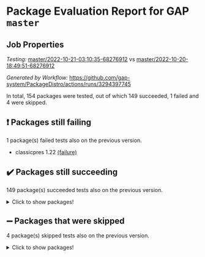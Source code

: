 # Package Evaluation Report for GAP `master`

## Job Properties

*Testing:* [master/2022-10-21-03:10:35-68276912](https://github.com/gap-system/PackageDistro/blob/data/reports/master/2022-10-21-03:10:35-68276912) vs [master/2022-10-20-18:49:51-68276912](https://github.com/gap-system/PackageDistro/blob/data/reports/master/2022-10-20-18:49:51-68276912)

*Generated by Workflow:* https://github.com/gap-system/PackageDistro/actions/runs/3294397745

In total, 154 packages were tested, out of which 149 succeeded, 1 failed and 4 were skipped.

## :exclamation: Packages still failing

1 package(s) failed tests also on the previous version.
- classicpres 1.22 [(failure)](https://github.com/gap-system/PackageDistro/actions/runs/3294397745/jobs/5431982919)

## :heavy_check_mark: Packages still succeeding

149 package(s) succeeded tests also on the previous version.
<details><summary>Click to show packages!</summary>

- 4ti2interface 2022.09-01 [(success)](https://github.com/gap-system/PackageDistro/actions/runs/3294397745/jobs/5431982110)
- ace 5.6.1 [(success)](https://github.com/gap-system/PackageDistro/actions/runs/3294397745/jobs/5431982185)
- aclib 1.3.2 [(success)](https://github.com/gap-system/PackageDistro/actions/runs/3294397745/jobs/5431982247)
- agt 0.2 [(success)](https://github.com/gap-system/PackageDistro/actions/runs/3294397745/jobs/5431982294)
- alnuth 3.2.1 [(success)](https://github.com/gap-system/PackageDistro/actions/runs/3294397745/jobs/5431982345)
- anupq 3.2.6 [(success)](https://github.com/gap-system/PackageDistro/actions/runs/3294397745/jobs/5431982402)
- atlasrep 2.1.6 [(success)](https://github.com/gap-system/PackageDistro/actions/runs/3294397745/jobs/5431982454)
- autodoc 2022.10.20 [(success)](https://github.com/gap-system/PackageDistro/actions/runs/3294397745/jobs/5431982499)
- automata 1.15 [(success)](https://github.com/gap-system/PackageDistro/actions/runs/3294397745/jobs/5431982550)
- automgrp 1.3.2 [(success)](https://github.com/gap-system/PackageDistro/actions/runs/3294397745/jobs/5431982591)
- autpgrp 1.11 [(success)](https://github.com/gap-system/PackageDistro/actions/runs/3294397745/jobs/5431982645)
- cap 2022.10-06 [(success)](https://github.com/gap-system/PackageDistro/actions/runs/3294397745/jobs/5431982686)
- caratinterface 2.3.4 [(success)](https://github.com/gap-system/PackageDistro/actions/runs/3294397745/jobs/5431982736)
- cddinterface 2022.08.11 [(success)](https://github.com/gap-system/PackageDistro/actions/runs/3294397745/jobs/5431982787)
- circle 1.6.5 [(success)](https://github.com/gap-system/PackageDistro/actions/runs/3294397745/jobs/5431982860)
- cohomolo 1.6.10 [(success)](https://github.com/gap-system/PackageDistro/actions/runs/3294397745/jobs/5431982974)
- congruence 1.2.4 [(success)](https://github.com/gap-system/PackageDistro/actions/runs/3294397745/jobs/5431983016)
- corelg 1.56 [(success)](https://github.com/gap-system/PackageDistro/actions/runs/3294397745/jobs/5431983070)
- crime 1.6 [(success)](https://github.com/gap-system/PackageDistro/actions/runs/3294397745/jobs/5431983121)
- crisp 1.4.5 [(success)](https://github.com/gap-system/PackageDistro/actions/runs/3294397745/jobs/5431983174)
- crypting 0.10.3 [(success)](https://github.com/gap-system/PackageDistro/actions/runs/3294397745/jobs/5431983308)
- cryst 4.1.25 [(success)](https://github.com/gap-system/PackageDistro/actions/runs/3294397745/jobs/5431983382)
- crystcat 1.1.10 [(success)](https://github.com/gap-system/PackageDistro/actions/runs/3294397745/jobs/5431983475)
- ctbllib 1.3.4 [(success)](https://github.com/gap-system/PackageDistro/actions/runs/3294397745/jobs/5431983554)
- cubefree 1.19 [(success)](https://github.com/gap-system/PackageDistro/actions/runs/3294397745/jobs/5431983616)
- curlinterface 2.3.1 [(success)](https://github.com/gap-system/PackageDistro/actions/runs/3294397745/jobs/5431983700)
- cvec 2.7.6 [(success)](https://github.com/gap-system/PackageDistro/actions/runs/3294397745/jobs/5431983777)
- datastructures 0.2.7 [(success)](https://github.com/gap-system/PackageDistro/actions/runs/3294397745/jobs/5431983827)
- deepthought 1.0.6 [(success)](https://github.com/gap-system/PackageDistro/actions/runs/3294397745/jobs/5431983885)
- design 1.7 [(success)](https://github.com/gap-system/PackageDistro/actions/runs/3294397745/jobs/5431983972)
- difsets 2.3.1 [(success)](https://github.com/gap-system/PackageDistro/actions/runs/3294397745/jobs/5431984026)
- digraphs 1.6.0 [(success)](https://github.com/gap-system/PackageDistro/actions/runs/3294397745/jobs/5431984080)
- edim 1.3.6 [(success)](https://github.com/gap-system/PackageDistro/actions/runs/3294397745/jobs/5431984150)
- example 4.3.2 [(success)](https://github.com/gap-system/PackageDistro/actions/runs/3294397745/jobs/5431984215)
- examplesforhomalg 2022.10-01 [(success)](https://github.com/gap-system/PackageDistro/actions/runs/3294397745/jobs/5431984272)
- factint 1.6.3 [(success)](https://github.com/gap-system/PackageDistro/actions/runs/3294397745/jobs/5431984324)
- ferret 1.0.9 [(success)](https://github.com/gap-system/PackageDistro/actions/runs/3294397745/jobs/5431984386)
- fga 1.4.0 [(success)](https://github.com/gap-system/PackageDistro/actions/runs/3294397745/jobs/5431984448)
- fining 1.5.1 [(success)](https://github.com/gap-system/PackageDistro/actions/runs/3294397745/jobs/5431984491)
- float 1.0.3 [(success)](https://github.com/gap-system/PackageDistro/actions/runs/3294397745/jobs/5431984545)
- format 1.4.3 [(success)](https://github.com/gap-system/PackageDistro/actions/runs/3294397745/jobs/5431984631)
- forms 1.2.9 [(success)](https://github.com/gap-system/PackageDistro/actions/runs/3294397745/jobs/5431984697)
- fplsa 1.2.5 [(success)](https://github.com/gap-system/PackageDistro/actions/runs/3294397745/jobs/5431984779)
- fr 2.4.10 [(success)](https://github.com/gap-system/PackageDistro/actions/runs/3294397745/jobs/5431984848)
- francy 1.2.5 [(success)](https://github.com/gap-system/PackageDistro/actions/runs/3294397745/jobs/5431984894)
- fwtree 1.3 [(success)](https://github.com/gap-system/PackageDistro/actions/runs/3294397745/jobs/5431984942)
- gapdoc 1.6.6 [(success)](https://github.com/gap-system/PackageDistro/actions/runs/3294397745/jobs/5431984989)
- gauss 2022.10-01 [(success)](https://github.com/gap-system/PackageDistro/actions/runs/3294397745/jobs/5431985057)
- gaussforhomalg 2022.08-03 [(success)](https://github.com/gap-system/PackageDistro/actions/runs/3294397745/jobs/5431985110)
- gbnp 1.0.5 [(success)](https://github.com/gap-system/PackageDistro/actions/runs/3294397745/jobs/5431985157)
- generalizedmorphismsforcap 2022.09-01 [(success)](https://github.com/gap-system/PackageDistro/actions/runs/3294397745/jobs/5431985208)
- genss 1.6.8 [(success)](https://github.com/gap-system/PackageDistro/actions/runs/3294397745/jobs/5431985261)
- gradedmodules 2022.09-02 [(success)](https://github.com/gap-system/PackageDistro/actions/runs/3294397745/jobs/5431985309)
- gradedringforhomalg 2022.10-01 [(success)](https://github.com/gap-system/PackageDistro/actions/runs/3294397745/jobs/5431985368)
- grape 4.8.5 [(success)](https://github.com/gap-system/PackageDistro/actions/runs/3294397745/jobs/5431985435)
- groupoids 1.71 [(success)](https://github.com/gap-system/PackageDistro/actions/runs/3294397745/jobs/5431985488)
- grpconst 2.6.2 [(success)](https://github.com/gap-system/PackageDistro/actions/runs/3294397745/jobs/5431985524)
- guarana 0.96.3 [(success)](https://github.com/gap-system/PackageDistro/actions/runs/3294397745/jobs/5431985566)
- guava 3.17 [(success)](https://github.com/gap-system/PackageDistro/actions/runs/3294397745/jobs/5431985623)
- hap 1.47 [(success)](https://github.com/gap-system/PackageDistro/actions/runs/3294397745/jobs/5431985675)
- hapcryst 0.1.15 [(success)](https://github.com/gap-system/PackageDistro/actions/runs/3294397745/jobs/5431985734)
- hecke 1.5.3 [(success)](https://github.com/gap-system/PackageDistro/actions/runs/3294397745/jobs/5431985781)
- help 3.5 [(success)](https://github.com/gap-system/PackageDistro/actions/runs/3294397745/jobs/5431985853)
- homalg 2022.08-04 [(success)](https://github.com/gap-system/PackageDistro/actions/runs/3294397745/jobs/5431985920)
- homalgtocas 2022.10-01 [(success)](https://github.com/gap-system/PackageDistro/actions/runs/3294397745/jobs/5431985983)
- idrel 2.44 [(success)](https://github.com/gap-system/PackageDistro/actions/runs/3294397745/jobs/5431986051)
- images 1.3.1 [(success)](https://github.com/gap-system/PackageDistro/actions/runs/3294397745/jobs/5431986152)
- intpic 0.3.0 [(success)](https://github.com/gap-system/PackageDistro/actions/runs/3294397745/jobs/5431986221)
- io 4.8.0 [(success)](https://github.com/gap-system/PackageDistro/actions/runs/3294397745/jobs/5431986286)
- io_forhomalg 2022.09-01 [(success)](https://github.com/gap-system/PackageDistro/actions/runs/3294397745/jobs/5431986371)
- irredsol 1.4.3 [(success)](https://github.com/gap-system/PackageDistro/actions/runs/3294397745/jobs/5431986435)
- json 2.1.1 [(success)](https://github.com/gap-system/PackageDistro/actions/runs/3294397745/jobs/5431986502)
- jupyterkernel 1.4.1 [(success)](https://github.com/gap-system/PackageDistro/actions/runs/3294397745/jobs/5431986562)
- jupyterviz 1.5.6 [(success)](https://github.com/gap-system/PackageDistro/actions/runs/3294397745/jobs/5431986604)
- kan 1.34 [(success)](https://github.com/gap-system/PackageDistro/actions/runs/3294397745/jobs/5431986674)
- kbmag 1.5.10 [(success)](https://github.com/gap-system/PackageDistro/actions/runs/3294397745/jobs/5431986744)
- laguna 3.9.5 [(success)](https://github.com/gap-system/PackageDistro/actions/runs/3294397745/jobs/5431986806)
- liealgdb 2.2.1 [(success)](https://github.com/gap-system/PackageDistro/actions/runs/3294397745/jobs/5431986862)
- liepring 2.7 [(success)](https://github.com/gap-system/PackageDistro/actions/runs/3294397745/jobs/5431986954)
- liering 2.4.2 [(success)](https://github.com/gap-system/PackageDistro/actions/runs/3294397745/jobs/5431987032)
- linearalgebraforcap 2022.10-03 [(success)](https://github.com/gap-system/PackageDistro/actions/runs/3294397745/jobs/5431987092)
- localizeringforhomalg 2022.09-01 [(success)](https://github.com/gap-system/PackageDistro/actions/runs/3294397745/jobs/5431987154)
- loops 3.4.2 [(success)](https://github.com/gap-system/PackageDistro/actions/runs/3294397745/jobs/5431987211)
- lpres 1.0.3 [(success)](https://github.com/gap-system/PackageDistro/actions/runs/3294397745/jobs/5431987272)
- majoranaalgebras 1.5 [(success)](https://github.com/gap-system/PackageDistro/actions/runs/3294397745/jobs/5431987331)
- mapclass 1.4.6 [(success)](https://github.com/gap-system/PackageDistro/actions/runs/3294397745/jobs/5431987388)
- matgrp 0.70 [(success)](https://github.com/gap-system/PackageDistro/actions/runs/3294397745/jobs/5431987478)
- matricesforhomalg 2022.10-05 [(success)](https://github.com/gap-system/PackageDistro/actions/runs/3294397745/jobs/5431987623)
- modisom 2.5.3 [(success)](https://github.com/gap-system/PackageDistro/actions/runs/3294397745/jobs/5431987691)
- modulepresentationsforcap 2022.10-04 [(success)](https://github.com/gap-system/PackageDistro/actions/runs/3294397745/jobs/5431987793)
- modules 2022.09-01 [(success)](https://github.com/gap-system/PackageDistro/actions/runs/3294397745/jobs/5431987888)
- monoidalcategories 2022.10-01 [(success)](https://github.com/gap-system/PackageDistro/actions/runs/3294397745/jobs/5431987944)
- nconvex 2022.09-01 [(success)](https://github.com/gap-system/PackageDistro/actions/runs/3294397745/jobs/5431988010)
- nilmat 1.4.2 [(success)](https://github.com/gap-system/PackageDistro/actions/runs/3294397745/jobs/5431988087)
- nock 1.5 [(success)](https://github.com/gap-system/PackageDistro/actions/runs/3294397745/jobs/5431988158)
- normalizinterface 1.3.4 [(success)](https://github.com/gap-system/PackageDistro/actions/runs/3294397745/jobs/5431988226)
- nq 2.5.8 [(success)](https://github.com/gap-system/PackageDistro/actions/runs/3294397745/jobs/5431988281)
- numericalsgps 1.3.1 [(success)](https://github.com/gap-system/PackageDistro/actions/runs/3294397745/jobs/5431988330)
- openmath 11.5.1 [(success)](https://github.com/gap-system/PackageDistro/actions/runs/3294397745/jobs/5431988375)
- orb 4.9.0 [(success)](https://github.com/gap-system/PackageDistro/actions/runs/3294397745/jobs/5431988430)
- packagemanager 1.3.2 [(success)](https://github.com/gap-system/PackageDistro/actions/runs/3294397745/jobs/5431988479)
- patternclass 2.4.3 [(success)](https://github.com/gap-system/PackageDistro/actions/runs/3294397745/jobs/5431988556)
- permut 2.0.4 [(success)](https://github.com/gap-system/PackageDistro/actions/runs/3294397745/jobs/5431988645)
- polenta 1.3.10 [(success)](https://github.com/gap-system/PackageDistro/actions/runs/3294397745/jobs/5431988704)
- polymaking 0.8.6 [(success)](https://github.com/gap-system/PackageDistro/actions/runs/3294397745/jobs/5431988772)
- primgrp 3.4.2 [(success)](https://github.com/gap-system/PackageDistro/actions/runs/3294397745/jobs/5431988847)
- profiling 2.5.1 [(success)](https://github.com/gap-system/PackageDistro/actions/runs/3294397745/jobs/5431988982)
- qpa 1.34 [(success)](https://github.com/gap-system/PackageDistro/actions/runs/3294397745/jobs/5431989091)
- quagroup 1.8.3 [(success)](https://github.com/gap-system/PackageDistro/actions/runs/3294397745/jobs/5431989216)
- radiroot 2.9 [(success)](https://github.com/gap-system/PackageDistro/actions/runs/3294397745/jobs/5431989293)
- rcwa 4.7.0 [(success)](https://github.com/gap-system/PackageDistro/actions/runs/3294397745/jobs/5431989368)
- rds 1.8 [(success)](https://github.com/gap-system/PackageDistro/actions/runs/3294397745/jobs/5431989452)
- recog 1.4.2 [(success)](https://github.com/gap-system/PackageDistro/actions/runs/3294397745/jobs/5431989510)
- repndecomp 1.2.1 [(success)](https://github.com/gap-system/PackageDistro/actions/runs/3294397745/jobs/5431989566)
- repsn 3.1.0 [(success)](https://github.com/gap-system/PackageDistro/actions/runs/3294397745/jobs/5431989644)
- resclasses 4.7.3 [(success)](https://github.com/gap-system/PackageDistro/actions/runs/3294397745/jobs/5431989747)
- ringsforhomalg 2022.10-02 [(success)](https://github.com/gap-system/PackageDistro/actions/runs/3294397745/jobs/5431989825)
- sco 2022.09-01 [(success)](https://github.com/gap-system/PackageDistro/actions/runs/3294397745/jobs/5431989898)
- scscp 2.3.1 [(success)](https://github.com/gap-system/PackageDistro/actions/runs/3294397745/jobs/5431989967)
- semigroups 5.0.2 [(success)](https://github.com/gap-system/PackageDistro/actions/runs/3294397745/jobs/5431990025)
- sglppow 2.2 [(success)](https://github.com/gap-system/PackageDistro/actions/runs/3294397745/jobs/5431990074)
- sgpviz 0.999.5 [(success)](https://github.com/gap-system/PackageDistro/actions/runs/3294397745/jobs/5431990158)
- simpcomp 2.1.14 [(success)](https://github.com/gap-system/PackageDistro/actions/runs/3294397745/jobs/5431990208)
- singular 2022.09.23 [(success)](https://github.com/gap-system/PackageDistro/actions/runs/3294397745/jobs/5431990249)
- sla 1.5.3 [(success)](https://github.com/gap-system/PackageDistro/actions/runs/3294397745/jobs/5431990296)
- smallgrp 1.5 [(success)](https://github.com/gap-system/PackageDistro/actions/runs/3294397745/jobs/5431990352)
- smallsemi 0.6.13 [(success)](https://github.com/gap-system/PackageDistro/actions/runs/3294397745/jobs/5431990419)
- sonata 2.9.5 [(success)](https://github.com/gap-system/PackageDistro/actions/runs/3294397745/jobs/5431990493)
- sophus 1.27 [(success)](https://github.com/gap-system/PackageDistro/actions/runs/3294397745/jobs/5431990541)
- spinsym 1.5.2 [(success)](https://github.com/gap-system/PackageDistro/actions/runs/3294397745/jobs/5431990652)
- standardff 0.9.4 [(success)](https://github.com/gap-system/PackageDistro/actions/runs/3294397745/jobs/5431990803)
- symbcompcc 1.3.2 [(success)](https://github.com/gap-system/PackageDistro/actions/runs/3294397745/jobs/5431990896)
- thelma 1.3 [(success)](https://github.com/gap-system/PackageDistro/actions/runs/3294397745/jobs/5431990963)
- tomlib 1.2.9 [(success)](https://github.com/gap-system/PackageDistro/actions/runs/3294397745/jobs/5431991049)
- toolsforhomalg 2022.09-08 [(success)](https://github.com/gap-system/PackageDistro/actions/runs/3294397745/jobs/5431991099)
- toric 1.9.5 [(success)](https://github.com/gap-system/PackageDistro/actions/runs/3294397745/jobs/5431991157)
- toricvarieties 2022.07.13 [(success)](https://github.com/gap-system/PackageDistro/actions/runs/3294397745/jobs/5431991216)
- transgrp 3.6.3 [(success)](https://github.com/gap-system/PackageDistro/actions/runs/3294397745/jobs/5431991278)
- ugaly 4.0.3 [(success)](https://github.com/gap-system/PackageDistro/actions/runs/3294397745/jobs/5431991331)
- unipot 1.5 [(success)](https://github.com/gap-system/PackageDistro/actions/runs/3294397745/jobs/5431991391)
- unitlib 4.1.0 [(success)](https://github.com/gap-system/PackageDistro/actions/runs/3294397745/jobs/5431991457)
- utils 0.77 [(success)](https://github.com/gap-system/PackageDistro/actions/runs/3294397745/jobs/5431991514)
- uuid 0.7 [(success)](https://github.com/gap-system/PackageDistro/actions/runs/3294397745/jobs/5431991577)
- walrus 0.9991 [(success)](https://github.com/gap-system/PackageDistro/actions/runs/3294397745/jobs/5431991625)
- wedderga 4.10.2 [(success)](https://github.com/gap-system/PackageDistro/actions/runs/3294397745/jobs/5431991686)
- xmod 2.88 [(success)](https://github.com/gap-system/PackageDistro/actions/runs/3294397745/jobs/5431991747)
- xmodalg 1.22 [(success)](https://github.com/gap-system/PackageDistro/actions/runs/3294397745/jobs/5431991798)
- yangbaxter 0.10.1 [(success)](https://github.com/gap-system/PackageDistro/actions/runs/3294397745/jobs/5431991852)
- zeromqinterface 0.14 [(success)](https://github.com/gap-system/PackageDistro/actions/runs/3294397745/jobs/5431991903)
</details>

## :heavy_minus_sign: Packages that were skipped

4 package(s) skipped tests also on the previous version.
<details><summary>Click to show packages!</summary>

- browse 1.8.18 [(skipped)](https://github.com/gap-system/PackageDistro/actions/runs/3294397745/jobs/5431869403)
- itc 1.5.1 [(skipped)](https://github.com/gap-system/PackageDistro/actions/runs/3294397745/jobs/5431869403)
- polycyclic 2.16 [(skipped)](https://github.com/gap-system/PackageDistro/actions/runs/3294397745/jobs/5431869403)
- xgap 4.31 [(skipped)](https://github.com/gap-system/PackageDistro/actions/runs/3294397745/jobs/5431869403)
</details>

